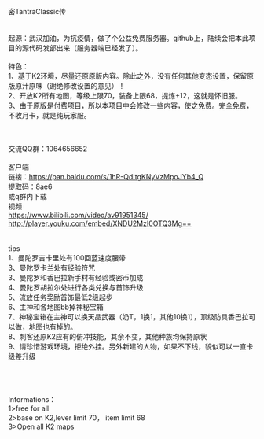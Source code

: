 密TantraClassic传
<br><br><br>
起源：武汉加油，为抗疫情，做了个公益免费服务器。github上，陆续会把本此项目的源代码发部出来（服务器端已经发了）。
<br><br>
特色：<br>
1、基于K2环境，尽量还原原版内容。除此之外，没有任何其他变态设置，保留原版原汁原味（谢绝修改设置的意见）！<br>
2、开放K2所有地图，等级上限70，装备上限68，提炼+12，这就是怀旧服。<br>
3、由于原版是付费项目，所以本项目中会修改一些内容，使之免费。完全免费，不收月卡，就是纯玩家服。<br>

<br><br>
交流QQ群：1064656652
<br><br>
客户端<br>
链接：https://pan.baidu.com/s/1hR-QdItgKNyVzMpoJYb4_Q <br>
提取码：8ae6  <br>
或q群内下载
<br>
视频
<br>
https://www.bilibili.com/video/av91951345/<br>
http://player.youku.com/embed/XNDU2MzI0OTQ3Mg==<br>
<br>
<br>
tips<br>
1、曼陀罗吉卡里处有100回蓝速度腰带<br>
3、曼陀罗卡兰处有经验符咒<br>
3、曼陀罗和香巴拉新手村有经验或密币加成<br>
4、曼陀罗胡拉尔处进行各类兑换与首饰升级<br>
5、流放任务奖励首饰最低2级起步<br>
6、主神和各地图bb掉神秘宝箱<br>
7、神秘宝箱在主神可以换天晶武器（奶T，1换1，其他10换1），顶级防具香巴拉可以做，地图也有掉的。<br>
8、刺客还原K2应有的俯冲技能，其余不变，其他种族均保持原状<br>
9、请珍惜游戏环境，拒绝外挂。另外新建的人物，如果不下线，貌似可以一直卡级差升级<br>
<br>
<br>
<br>
<br>
Informations：<br>
1>free for all<br>
2>base on K2,lever limit 70， item limit 68 <br>
3>Open all K2 maps<br>
<br>
